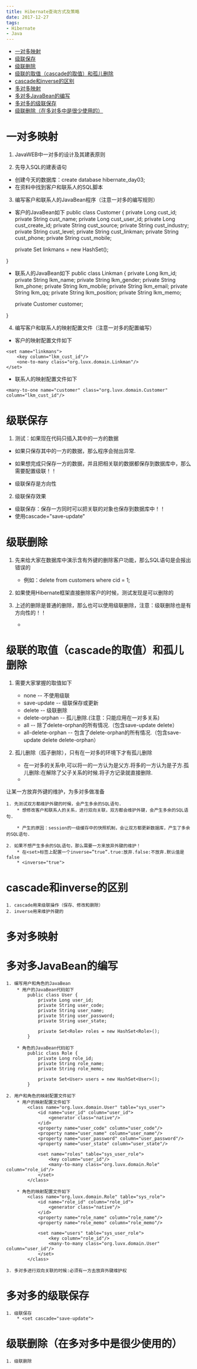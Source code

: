 ```yaml
---
title: Hibernate查询方式及策略
date: 2017-12-27
tags:
- Hibernate
- Java
---
```


<!-- TOC -->

- [一对多映射](#一对多映射)
- [级联保存](#级联保存)
- [级联删除](#级联删除)
- [级联的取值（cascade的取值）和孤儿删除](#级联的取值cascade的取值和孤儿删除)
- [cascade和inverse的区别](#cascade和inverse的区别)
- [多对多映射](#多对多映射)
- [多对多JavaBean的编写](#多对多javabean的编写)
- [多对多的级联保存](#多对多的级联保存)
- [级联删除（在多对多中是很少使用的）](#级联删除在多对多中是很少使用的)

<!-- /TOC -->

# 一对多映射

1. JavaWEB中一对多的设计及其建表原则

2. 先导入SQL的建表语句
* 创建今天的数据库：create database hibernate_day03;
* 在资料中找到客户和联系人的SQL脚本

3. 编写客户和联系人的JavaBean程序（注意一对多的编写规则）
* 客户的JavaBean如下
public class Customer {
	private Long cust_id;
	private String cust_name;
	private Long cust_user_id;
	private Long cust_create_id;
	private String cust_source;
	private String cust_industry;
	private String cust_level;
	private String cust_linkman;
	private String cust_phone;
	private String cust_mobile;

	private Set<Linkman> linkmans = new HashSet<Linkman>();

}

* 联系人的JavaBean如下
public class Linkman {
	private Long lkm_id;
	private String lkm_name;
	private String lkm_gender;
	private String lkm_phone;
	private String lkm_mobile;
	private String lkm_email;
	private String lkm_qq;
	private String lkm_position;
	private String lkm_memo;

	private Customer customer;

}

4. 编写客户和联系人的映射配置文件（注意一对多的配置编写）
* 客户的映射配置文件如下
<class name="org.luvx.domain.Customer" table="cst_customer">
	<id name="cust_id" column="cust_id">
		<generator class="native"/>
	</id>
	<property name="cust_name" column="cust_name"/>
	<property name="cust_user_id" column="cust_user_id"/>
	<property name="cust_create_id" column="cust_create_id"/>
	<property name="cust_source" column="cust_source"/>
	<property name="cust_industry" column="cust_industry"/>
	<property name="cust_level" column="cust_level"/>
	<property name="cust_linkman" column="cust_linkman"/>
	<property name="cust_phone" column="cust_phone"/>
	<property name="cust_mobile" column="cust_mobile"/>

	<set name="linkmans">
		<key column="lkm_cust_id"/>
		<one-to-many class="org.luvx.domain.Linkman"/>
	</set>
</class>

* 联系人的映射配置文件如下
<class name="org.luvx.domain.Linkman" table="cst_linkman">
	<id name="lkm_id" column="lkm_id">
		<generator class="native"/>
	</id>
	<property name="lkm_name" column="lkm_name"/>
	<property name="lkm_gender" column="lkm_gender"/>
	<property name="lkm_phone" column="lkm_phone"/>
	<property name="lkm_mobile" column="lkm_mobile"/>
	<property name="lkm_email" column="lkm_email"/>
	<property name="lkm_qq" column="lkm_qq"/>
	<property name="lkm_position" column="lkm_position"/>
	<property name="lkm_memo" column="lkm_memo"/>

	<many-to-one name="customer" class="org.luvx.domain.Customer" column="lkm_cust_id"/>
</class>


# 级联保存

1. 测试：如果现在代码只插入其中的一方的数据
* 如果只保存其中的一方的数据，那么程序会抛出异常.
* 如果想完成只保存一方的数据，并且把相关联的数据都保存到数据库中，那么需要配置级联！！

* 级联保存是方向性

2. 级联保存效果
* 级联保存：保存一方同时可以把关联的对象也保存到数据库中！！
* 使用cascade="save-update"


# 级联删除

1. 先来给大家在数据库中演示含有外键的删除客户功能，那么SQL语句是会报出错误的
	* 例如：delete from customers where cid = 1;

2. 如果使用Hibernate框架直接删除客户的时候，测试发现是可以删除的

3. 上述的删除是普通的删除，那么也可以使用级联删除，注意：级联删除也是有方向性的！！
	* <many-to-one cascade="delete" />


# 级联的取值（cascade的取值）和孤儿删除

1. 需要大家掌握的取值如下
	* none						-- 不使用级联
	* save-update				-- 级联保存或更新
	* delete					-- 级联删除
	* delete-orphan				-- 孤儿删除.(注意：只能应用在一对多关系)
	* all						-- 除了delete-orphan的所有情况.（包含save-update delete）
	* all-delete-orphan			-- 包含了delete-orphan的所有情况.（包含save-update delete delete-orphan）

2. 孤儿删除（孤子删除），只有在一对多的环境下才有孤儿删除
	* 在一对多的关系中,可以将一的一方认为是父方.将多的一方认为是子方.孤儿删除:在解除了父子关系的时候.将子方记录就直接删除.
	* <many-to-one cascade="delete-orphan" />


让某一方放弃外键的维护，为多对多做准备

	1. 先测试双方都维护外键的时候，会产生多余的SQL语句.
		* 想修改客户和联系人的关系，进行双向关联，双方都会维护外键，会产生多余的SQL语句.

		* 产生的原因：session的一级缓存中的快照机制，会让双方都更新数据库，产生了多余的SQL语句.

	2. 如果不想产生多余的SQL语句，那么需要一方来放弃外键的维护！
		* 在<set>标签上配置一个inverse=”true”.true:放弃.false:不放弃.默认值是false
		* <inverse="true">


# cascade和inverse的区别

	1. cascade用来级联操作（保存、修改和删除）
	2. inverse用来维护外键的


# 多对多映射


# 多对多JavaBean的编写

	1. 编写用户和角色的JavaBean
		* 用户的JavaBean代码如下
			public class User {
				private Long user_id;
				private String user_code;
				private String user_name;
				private String user_password;
				private String user_state;

				private Set<Role> roles = new HashSet<Role>();
			}

		* 角色的JavaBean代码如下
			public class Role {
				private Long role_id;
				private String role_name;
				private String role_memo;

				private Set<User> users = new HashSet<User>();
			}

	2. 用户和角色的映射配置文件如下
		* 用户的映射配置文件如下
			<class name="org.luvx.domain.User" table="sys_user">
				<id name="user_id" column="user_id">
					<generator class="native"/>
				</id>
				<property name="user_code" column="user_code"/>
				<property name="user_name" column="user_name"/>
				<property name="user_password" column="user_password"/>
				<property name="user_state" column="user_state"/>

				<set name="roles" table="sys_user_role">
					<key column="user_id"/>
					<many-to-many class="org.luvx.domain.Role" column="role_id"/>
				</set>
			</class>

		* 角色的映射配置文件如下
			<class name="org.luvx.domain.Role" table="sys_role">
				<id name="role_id" column="role_id">
					<generator class="native"/>
				</id>
				<property name="role_name" column="role_name"/>
				<property name="role_memo" column="role_memo"/>

				<set name="users" table="sys_user_role">
					<key column="role_id"/>
					<many-to-many class="org.luvx.domain.User" column="user_id"/>
				</set>
			</class>

	3. 多对多进行双向关联的时候:必须有一方去放弃外键维护权


# 多对多的级联保存

	1. 级联保存
		* <set cascade="save-update">


# 级联删除（在多对多中是很少使用的）

	1. 级联删除

